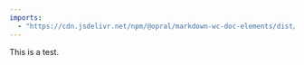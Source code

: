 ```yaml
---
imports: 
  - "https://cdn.jsdelivr.net/npm/@opral/markdown-wc-doc-elements/dist/doc-link.js"
---
```


<script type="module" src="https://cdn.jsdelivr.net/npm/@opral/markdown-wc-doc-elements/dist/doc-link.js"></script>

This is a test. 
